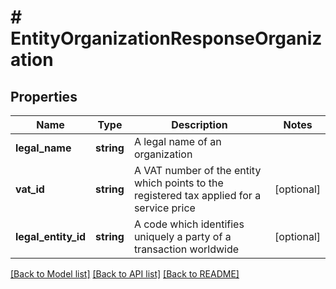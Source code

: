 # # EntityOrganizationResponseOrganization

## Properties

Name | Type | Description | Notes
------------ | ------------- | ------------- | -------------
**legal_name** | **string** | A legal name of an organization |
**vat_id** | **string** | A VAT number of the entity which points to the registered tax applied for a service price | [optional]
**legal_entity_id** | **string** | A code which identifies uniquely a party of a transaction worldwide | [optional]

[[Back to Model list]](../../README.md#models) [[Back to API list]](../../README.md#endpoints) [[Back to README]](../../README.md)
